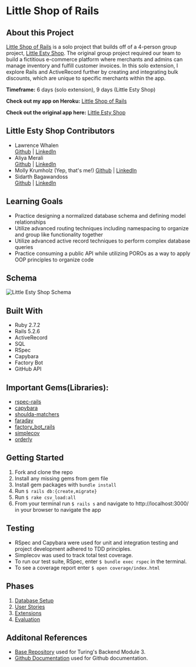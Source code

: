 # Little Shop of Rails

## About this Project
[Little Shop of Rails](https://little-shop-of-rails.herokuapp.com/) is a solo project that builds off of a 4-person group project, [Little Esty Shop](https://little-rails-shop.herokuapp.com/). The original group project required our team to build a fictitious e-commerce platform where merchants and admins can manage inventory and fulfill customer invoices. In this solo extension, I explore Rails and ActiveRecord further by creating and integrating bulk discounts, which are unique to specific merchants within the app. 

**Timeframe:** 6 days (solo extension), 9 days (Little Esty Shop)

**Check out my app on Heroku:** [Little Shop of Rails](https://little-shop-of-rails.herokuapp.com/)

**Check out the original app here:** [Little Esty Shop](https://little-rails-shop.herokuapp.com/)

## Little Esty Shop Contributors
- Lawrence Whalen  
   [Github](https://github.com/LawrenceWhalen) | [LinkedIn](https://www.linkedin.com/in/lawrence-whalen-15996220a/)
- Aliya Merali  
   [Github](https://github.com/aliyamerali) | [LinkedIn](https://www.linkedin.com/in/aliyamerali/)
- Molly Krumholz (Yep, that's me!) 
   [Github](https://github.com/mkrumholz) | [LinkedIn](https://www.linkedin.com/in/mkrumholz/)
- Sidarth Bagawandoss  
   [Github](https://github.com/Sidarth20) | [LinkedIn](https://www.linkedin.com/in/sidarth-bagawandoss-12220644/)

## Learning Goals
 - Practice designing a normalized database schema and defining model relationships
 - Utilize advanced routing techniques including namespacing to organize and group like functionality together
 - Utilize advanced active record techniques to perform complex database queries
 - Practice consuming a public API while utilizing POROs as a way to apply OOP principles to organize code

## Schema
![Little Esty Shop Schema](https://user-images.githubusercontent.com/5446926/121439757-c7fa6600-c943-11eb-91d2-42a47a418383.png)

## Built With
- Ruby 2.7.2
- Rails 5.2.6
- ActiveRecord
- SQL
- RSpec
- Capybara
- Factory Bot
- GitHub API

## Important Gems(Libraries):
* [rspec-rails](https://github.com/rspec/rspec-rails)
* [capybara](https://github.com/teamcapybara/capybara)
* [shoulda-matchers](https://github.com/thoughtbot/shoulda-matchers)
* [faraday](https://github.com/lostisland/faraday)
* [factory_bot_rails](https://github.com/thoughtbot/factory_bot_rails)
* [simplecov](https://github.com/simplecov-ruby/simplecov)
* [orderly](https://github.com/simplecov-ruby/simplecov)

## Getting Started
1. Fork and clone the repo
2. Install any missing gems from gem file
3. Install gem packages with `bundle install`
4. Run `$ rails db:{create,migrate}`
5. Run `$ rake csv_load:all`
6. From your terminal run `$ rails s` and navigate to http://localhost:3000/ in your browser to navigate the app

## Testing
* RSpec and Capybara were used for unit and integration testing and project development adhered to TDD principles.
* Simplecov was used to track total test coverage.
* To run our test suite, RSpec, enter `$ bundle exec rspec` in the terminal.
* To see a coverage report enter `$ open coverage/index.html`

## Phases

1. [Database Setup](./doc/db_setup.md)
1. [User Stories](./doc/user_stories.md)
1. [Extensions](./doc/extensions.md)
1. [Evaluation](./doc/evaluation.md)

## Additonal References
- [Base Repository](https://github.com/LawrenceWhalen/little-esty-shop) used for Turing's Backend Module 3.
- [Github Documentation](https://docs.github.com/en/rest) used for Github documentation.
